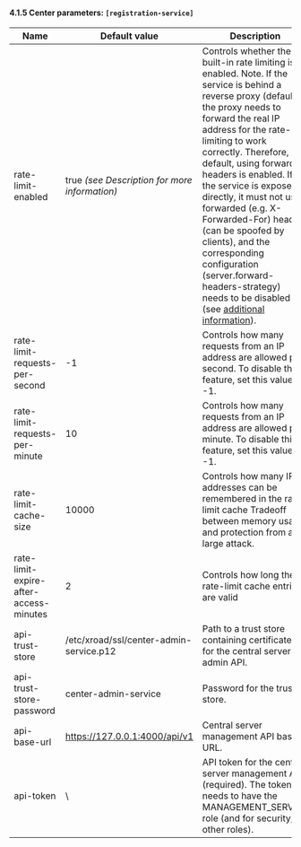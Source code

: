 #### 4.1.5 Center parameters: `[registration-service]`

| **Name**                               | **Default value**                                   | **Description**                                                                                                                                                                                                                                                                                                                                                                                                                                                                                                                                                 |
|----------------------------------------|-----------------------------------------------------|-----------------------------------------------------------------------------------------------------------------------------------------------------------------------------------------------------------------------------------------------------------------------------------------------------------------------------------------------------------------------------------------------------------------------------------------------------------------------------------------------------------------------------------------------------------------|
| rate-limit-enabled                     | true  _(see Description for more information)_ | Controls whether the built-in rate limiting is enabled.  Note. If the service is behind a reverse proxy (default), the proxy needs to forward the real IP address for the rate-limiting to work correctly. Therefore, by default, using forward headers is enabled.  If the service is exposed directly, it must not use forwarded (e.g. X-Forwarded-For) headers (can be spoofed by clients), and the corresponding configuration (server.forward-headers-strategy) needs to be disabled (see [additional information](#61-the-configuration-file)). |
| rate-limit-requests-per-second         | -1                                                  | Controls how many requests from an IP address are allowed per second. To disable this feature, set this value to -1.                                                                                                                                                                                                                                                                                                                                                                                                                                            |
| rate-limit-requests-per-minute         | 10                                                  | Controls how many requests from an IP address are allowed per minute. To disable this feature, set this value to -1.                                                                                                                                                                                                                                                                                                                                                                                                                                            |
| rate-limit-cache-size                  | 10000                                               | Controls how many IP addresses can be remembered in the rate-limit cache Tradeoff between memory usage and protection from a large attack.                                                                                                                                                                                                                                                                                                                                                                                                                      |
| rate-limit-expire-after-access-minutes | 2                                                   | Controls how long the rate-limit cache entries are valid                                                                                                                                                                                                                                                                                                                                                                                                                                                                                                        |
| api-trust-store                        | /etc/xroad/ssl/center-admin-service.p12             | Path to a trust store containing certificates for the central server admin API.                                                                                                                                                                                                                                                                                                                                                                                                                                                                                 |
| api-trust-store-password               | center-admin-service                                | Password for the trust store.                                                                                                                                                                                                                                                                                                                                                                                                                                                                                                                                   |
| api-base-url                           | https://127.0.0.1:4000/api/v1                       | Central server management API base URL.                                                                                                                                                                                                                                                                                                                                                                                                                                                                                                                         |
| api-token                              | \              | API token for the central server management API (required). The token needs to have the MANAGEMENT_SERVICE role (and for security, no other roles).                                                                                                                                                                                                                                                                                                                                                                                                             |